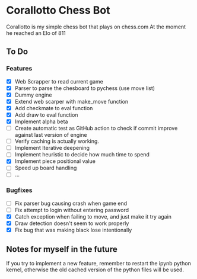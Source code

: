 # Corallotto Chess Bot

Corallotto is my simple chess bot that plays on chess.com
At the moment he reached an Elo of 811

## To Do

### Features

- [x] Web Scrapper to read current game
- [x] Parser to parse the chesboard to pychess (use move list)
- [x] Dummy engine
- [x] Extend web scarper with make_move function
- [x] Add checkmate to eval function
- [X] Add draw to eval function
- [x] Implement alpha beta
- [ ] Create automatic test as GitHub action to check if commit improve against last version of engine
- [ ] Verify caching is actually working.
- [ ] Implement Iterative deepening
- [ ] Implement heuristic to decide how much time to spend
- [x] Implement piece positional value
- [ ] Speed up board handling
- [ ] ...

### Bugfixes

- [ ] Fix parser bug causing crash when game end
- [ ] Fix attempt to login without entering password
- [x] Catch exception when failing to move, and just make it try again
- [x] Draw detection doesn't seem to work properly
- [x] Fix bug that was making black lose intentionally

## Notes for myself in the future

If you try to implement a new feature, remember to restart the ipynb python kernel, otherwise the old cached version of the python files will be used.